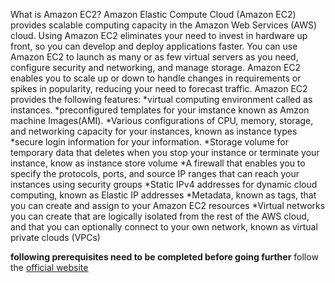 What is Amazon EC2?
Amazon Elastic Compute Cloud (Amazon EC2) provides scalable computing capacity in the Amazon Web Services (AWS) cloud. Using Amazon EC2 eliminates your need to invest in hardware up front, so you can develop and deploy applications faster. You can use Amazon EC2 to launch as many or as few virtual servers as you need, configure security and networking, and manage storage. Amazon EC2 enables you to scale up or down to handle changes in requirements or spikes in popularity, reducing your need to forecast traffic.
Amazon EC2 provides the following features:
*virtual computing environment  called as instances.
*preconfigured templates for your imstance known as Amzon machine Images(AMI).
*Various configurations of CPU, memory, storage, and networking capacity for your instances, known as instance types
*secure login information for your information.
*Storage volume for temporary data that deletes when you stop your instance or terminate your instance, know as instance store volume
*A firewall that enables you to specify the protocols, ports, and source IP ranges that can reach your instances using security groups
*Static IPv4 addresses for dynamic cloud computing, known as Elastic IP addresses
*Metadata, known as tags, that you can create and assign to your Amazon EC2 resources
*Virtual networks you can create that are logically isolated from the rest of the AWS cloud, and that you can optionally connect to your own network, known as virtual private clouds (VPCs)

**following prerequisites need to be completed before going further**
follow the [official website](https://docs.aws.amazon.com/AWSEC2/latest/UserGuide/get-set-up-for-amazon-ec2.html)
